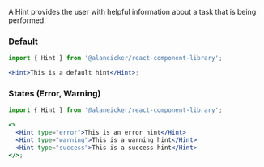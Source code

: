 A Hint provides the user with helpful information about a task that is being performed.

### Default

```jsx
import { Hint } from '@alaneicker/react-component-library';

<Hint>This is a default hint</Hint>;
```

### States (Error, Warning)

```jsx
import { Hint } from '@alaneicker/react-component-library';

<>
  <Hint type="error">This is an error hint</Hint>
  <Hint type="warning">This is a warning hint</Hint>
  <Hint type="success">This is a success hint</Hint>
</>;
```
